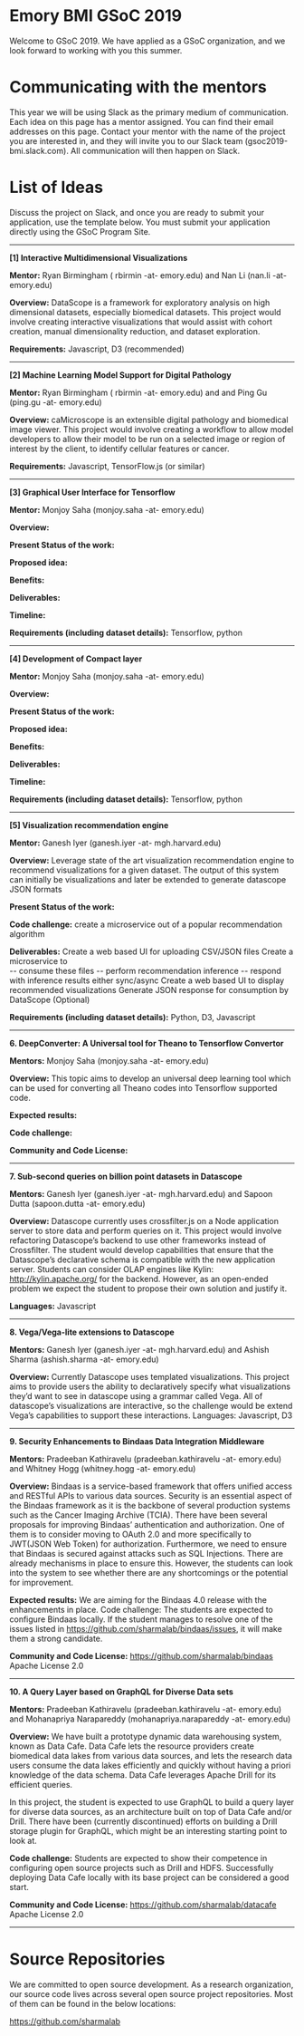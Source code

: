 # Emory BMI GSoC 2019

Welcome to GSoC 2019. We have applied as a GSoC organization, and we look forward to working with you this summer. 

# Communicating with the mentors

This year we will be using Slack as the primary medium of communication. Each idea on this page has a mentor assigned. You can find their email addresses on this page. Contact your mentor with the name of the project you are interested in, and they will invite you to our Slack team  (gsoc2019-bmi.slack.com). All communication will then happen on Slack. 

 
# List of Ideas
Discuss the project on Slack, and once you are ready to submit your application, use the template below. You must submit your application directly using the GSoC Program Site.

***

**[1] Interactive Multidimensional Visualizations**

**Mentor:** Ryan Birmingham ( rbirmin -at- emory.edu) and Nan Li (nan.li -at- emory.edu)

**Overview:** DataScope is a framework for exploratory analysis on high dimensional datasets, especially biomedical datasets. This project would involve creating interactive visualizations that would assist with cohort creation, manual dimensionality reduction, and dataset exploration.

**Requirements:** Javascript, D3 (recommended)

***

**[2] Machine Learning Model Support for Digital Pathology**

**Mentor:** Ryan Birmingham ( rbirmin -at- emory.edu) and  and Ping Gu (ping.gu -at- emory.edu)

**Overview:** caMicroscope is an extensible digital pathology and biomedical image viewer. This project would involve creating a workflow to allow model developers to allow their model to be run on a selected image or region of interest by the client, to identify cellular features or cancer. 
    
**Requirements:** Javascript, TensorFlow.js (or similar)
    
***

**[3] Graphical User Interface for Tensorflow**
 
**Mentor:** Monjoy Saha  (monjoy.saha -at- emory.edu)
 
**Overview:**
              
**Present Status of the work:**
              
**Proposed idea:**
 
**Benefits:**
 
**Deliverables:**
 
**Timeline:**

**Requirements (including dataset details):** Tensorflow, python

***

**[4] Development of Compact layer**  

**Mentor:** Monjoy Saha  (monjoy.saha -at- emory.edu)
 
**Overview:**
              
**Present Status of the work:**
              
**Proposed idea:**
 
**Benefits:**
 
**Deliverables:**
 
**Timeline:**

**Requirements (including dataset details):** Tensorflow, python

***

**[5] Visualization recommendation engine**
    
**Mentor:** Ganesh Iyer (ganesh.iyer -at- mgh.harvard.edu)
    
**Overview:** Leverage state of the art visualization recommendation engine to recommend visualizations for a given dataset. The output of this system can initially be visualizations and later be extended to generate datascope JSON formats
             
**Present Status of the work:**               

**Code challenge:** create a microservice out of a popular recommendation algorithm
             
**Deliverables:**
Create a web based UI for uploading CSV/JSON files
Create a microservice to    
-- consume these files
-- perform recommendation inference
-- respond with inference results either sync/async
Create a web based UI to display recommended visualizations
Generate JSON response for consumption by DataScope (Optional)
 
**Requirements (including dataset details):** Python, D3, Javascript

***

**6.  DeepConverter: A Universal tool for Theano to Tensorflow Convertor**

**Mentors:** Monjoy Saha (monjoy.saha -at- emory.edu)

**Overview:** This topic aims to develop an universal deep learning tool which can be used for converting all Theano codes into Tensorflow supported code. 

**Expected results:** 

**Code challenge:** 

**Community and Code License:** 

***

**7. Sub-second queries on billion point datasets in Datascope**

**Mentors:**  Ganesh Iyer (ganesh.iyer -at- mgh.harvard.edu) and Sapoon Dutta (sapoon.dutta -at- emory.edu)

**Overview:** Datascope currently uses crossfilter.js on a Node application server to store data and perform queries on it. This project would involve refactoring Datascope’s backend to use other frameworks instead of Crossfilter. The student would develop capabilities that ensure that the Datascope’s declarative schema is compatible with the new application server.
Students can consider OLAP engines like Kylin: http://kylin.apache.org/ for the backend. However, as an open-ended problem we expect the student to propose their own solution and justify it.

**Languages:** Javascript
   
***   

**8. Vega/Vega-lite extensions to Datascope**

**Mentors:**  Ganesh Iyer (ganesh.iyer -at- mgh.harvard.edu) and Ashish Sharma (ashish.sharma -at- emory.edu)

**Overview:** Currently Datascope uses templated visualizations. This project aims to provide users the ability to declaratively specify what visualizations they’d want to see in datascope using a grammar called Vega. All of datascope’s visualizations are interactive, so the challenge would be extend Vega’s capabilities to support these interactions.
Languages: Javascript, D3

***

**9. Security Enhancements to Bindaas Data Integration Middleware**

**Mentors:** Pradeeban Kathiravelu (pradeeban.kathiravelu -at- emory.edu) and Whitney Hogg (whitney.hogg -at- emory.edu)

**Overview:** Bindaas is a service-based framework that offers unified access and RESTful APIs to various data sources. Security is an essential aspect of the Bindaas framework as it is the backbone of several production systems such as the Cancer Imaging Archive (TCIA). There have been several proposals for improving Bindaas’ authentication and authorization. One of them is to consider moving to OAuth 2.0 and more specifically to JWT(JSON Web Token) for authorization.
Furthermore, we need to ensure that Bindaas is secured against attacks such as SQL Injections. There are already mechanisms in place to ensure this. However, the students can look into the system to see whether there are any shortcomings or the potential for improvement.

**Expected results:** We are aiming for the Bindaas 4.0 release with the enhancements in place.
Code challenge: The students are expected to configure Bindaas locally. If the student manages to resolve one of the issues listed in https://github.com/sharmalab/bindaas/issues, it will make them a strong candidate.

**Community and Code License:** https://github.com/sharmalab/bindaas Apache License 2.0

***

**10. A Query Layer based on GraphQL for Diverse Data sets**

**Mentors:** Pradeeban Kathiravelu (pradeeban.kathiravelu -at- emory.edu) and Mohanapriya Narapareddy (mohanapriya.narapareddy -at- emory.edu)

**Overview:** We have built a prototype dynamic data warehousing system, known as Data Cafe. Data Cafe lets the resource providers create biomedical data lakes from various data sources, and lets the research data users consume the data lakes efficiently and quickly without having a priori knowledge of the data schema. Data Cafe leverages Apache Drill for its efficient queries.

In this project, the student is expected to use GraphQL to build a query layer for diverse data sources, as an architecture built on top of Data Cafe and/or Drill. There have been (currently discontinued) efforts on building a Drill storage plugin for GraphQL, which might be an interesting starting point to look at.

**Code challenge:**  Students are expected to show their competence in configuring open source projects such as Drill and HDFS. Successfully deploying Data Cafe locally with its base project can be considered a good start.

**Community and Code License:** https://github.com/sharmalab/datacafe Apache License 2.0

***

# Source Repositories

We are committed to open source development. As a research organization, our source code lives across several open source project repositories. Most of them can be found in the below locations:

https://github.com/sharmalab
